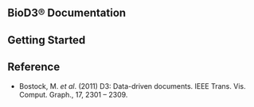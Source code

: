 ## BioD3® Documentation

## Getting Started

## Reference
- Bostock, M. _et al_. (2011) D3: Data-driven documents. IEEE Trans. Vis. Comput. Graph., 17, 2301 – 2309.

